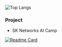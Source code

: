 ![Top Langs](https://github-readme-stats.vercel.app/api/top-langs/?username=urim02&layout=compact)

### Project
- SK Networks AI Camp

[![Readme Card](https://github-readme-stats.vercel.app/api/pin/?username=SKNETWORKS-FAMILY-AICAMP&repo=SKN04-FINAL-2Team
)]([https://github.com/anuraghazra/github-readme-stats](https://github.com/SKNETWORKS-FAMILY-AICAMP/SKN04-FINAL-2Team))

